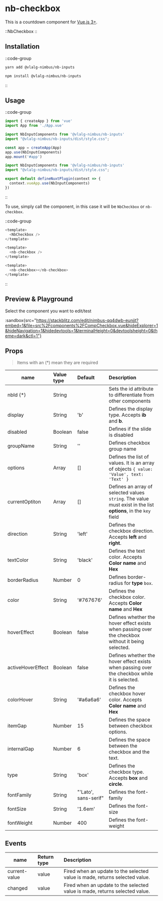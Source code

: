 # nb-checkbox

This is a countdown component for [Vue.js 3+](https://vuejs.org/).

::NbCheckbox
::

## Installation

::code-group
  ```bash [Yarn]
  yarn add @vlalg-nimbus/nb-inputs
  ```
  ```bash [NPM]
  npm install @vlalg-nimbus/nb-inputs
  ```
::

## Usage

::code-group
  ```js [Vue 3]
  import { createApp } from 'vue'
  import App from './App.vue'

  import NbInputComponents from '@vlalg-nimbus/nb-inputs'
  import "@vlalg-nimbus/nb-inputs/dist/style.css";

  const app = createApp(App)
  app.use(NbInputComponents)
  app.mount('#app')
  ```
  ```js [Nuxt 3]
  import NbInputComponents from '@vlalg-nimbus/nb-inputs'
  import "@vlalg-nimbus/nb-inputs/dist/style.css";
  
  export default defineNuxtPlugin(context => {
    context.vueApp.use(NbInputComponents)
  })
  ```
::

To use, simply call the component, in this case it will be `NbCheckbox` or `nb-checkbox`.

::code-group
  ```js [Mode 1]
  <template>
    <NbCheckbox />
  </template>
  ```
  ```js [Mode 2]
  <template>
    <nb-checkbox />
  </template>
  ```
  ```js [Mode 3]
  <template>
    <nb-checkbox></nb-checkbox>
  </template>
  ```
::

## Preview & Playground

Select the component you want to edit/test

:sandbox{src="https://stackblitz.com/edit/nimbus-qq4dwb-eunjjt?embed=1&file=src%2Fcomponents%2FCompCheckbox.vue&hideExplorer=1&hideNavigation=1&hidedevtools=1&terminalHeight=0&devtoolsheight=0&theme=dark&ctl=1"}

## Props

> Items with an (*) mean they are required

| name    | Value type | Default | Description |
| ------- | :--------- | :------ | :---------------------------- |
| nbId (*)    | String     |        | Sets the id attribute to differentiate from other components |
| display     | String     | 'b'    | Defines the display type. Accepts **ib** and **b**. |
| disabled    | Boolean    |  false  | Defines if the slide is disabled  |
| groupName   | String     | ''  | Defines checkbox group name  |
| options   | Array     | []  | Defines the list of values. It is an array of objects `{ value: 'Value', text: 'Text' }` |
| currentOptiton   | Array     | []  | Defines an array of selected values `string`. The value must exist in the list **options**, in the `key` field  |
| direction   | String     | 'left'  | Defines the checkbox direction. Accepts **left** and **right**. |
| textColor   | String     | 'black'  | Defines the text color. Accepts **Color name** and **Hex** |
| borderRadius    | Number     |  0    | Defines border-radius for **type** `box`. |
| color   | String     | '#767676'  | Defines the checkbox color. Accepts **Color name** and **Hex** |
| hoverEffect    | Boolean     |  false    | Defines whether the hover effect exists when passing over the checkbox without it being selected. |
| activeHoverEffect    | Boolean     |  false    | Defines whether the hover effect exists when passing over the checkbox while it is selected. |
| colorHover   | String     | '#a6a6a6'  | Defines the checkbox hover color. Accepts **Color name** and **Hex** |
| itemGap    | Number     | 15    | Defines the space between checkbox options. |
| internalGap    | Number     |  6    | Defines the space between the checkbox and the text. |
| type    | String     |  'box'    | Defines the checkbox type. Accepts **box** and **circle**. |
| fontFamily   | String     | "'Lato', sans-serif"  | Defines the font-family |
| fontSize   | String     | '1.6em'  | Defines the font-size |
| fontWeight   | Number     | 400  | Defines the font-weight |

## Events

| name    | Return type | Description |
| ------- | :--------- | :---------------------------- |
| current-value | value | Fired when an update to the selected value is made, returns selected value. |
| changed | value | Fired when an update to the selected value is made, returns selected value. |
